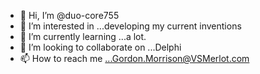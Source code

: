 - 👋 Hi, I’m @duo-core755
- 👀 I’m interested in ...developing my current inventions
- 🌱 I’m currently learning ...a lot.
- 💞️ I’m looking to collaborate on ...Delphi 
- 📫 How to reach me ...Gordon.Morrison@VSMerlot.com

<!---
duo-core755/duo-core755 is a ✨ special ✨ repository because its `README.md` (this file) appears on your GitHub profile.
You can click the Preview link to take a look at your changes.
--->
